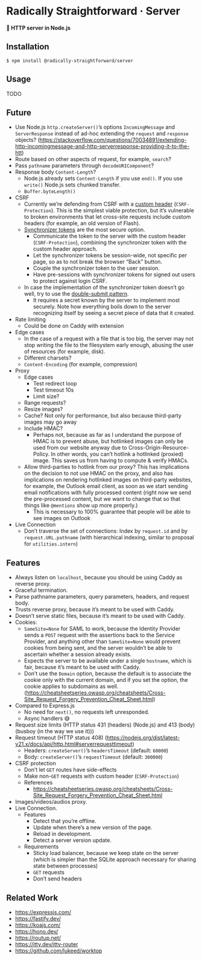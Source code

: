 # Radically Straightforward · Server

**🦾 HTTP server in Node.js**

## Installation

```console
$ npm install @radically-straightforward/server
```

## Usage

TODO

## Future

- Use Node.js `http.createServer()`’s options `IncomingMessage` and `ServerResponse` instead of ad-hoc extending the `request` and `response` objects? (https://stackoverflow.com/questions/70034891/extending-http-incomingmessage-and-http-serverresponse-providing-it-to-the-htt)
- Route based on other aspects of request, for example, `search`?
- Pass `pathname` parameters through `decodeURIComponent`?
- Response body `Content-Length`?
  - Node.js already sets `Content-Length` if you use `end()`. If you use `write()` Node.js sets chunked transfer.
  - `Buffer.byteLength()`
- CSRF
  - Currently we’re defending from CSRF with a [custom header](https://cheatsheetseries.owasp.org/cheatsheets/Cross-Site_Request_Forgery_Prevention_Cheat_Sheet.html#use-of-custom-request-headers) (`CSRF-Protection`). This is the simplest viable protection, but it’s vulnerable to broken environments that let cross-site requests include custom headers (for example, an old version of Flash).
  - [Synchronizer tokens](https://cheatsheetseries.owasp.org/cheatsheets/Cross-Site_Request_Forgery_Prevention_Cheat_Sheet.html#synchronizer-token-pattern) are the most secure option.
    - Communicate the token to the server with the custom header (`CSRF-Protection`), combining the synchronizer token with the custom header approach.
    - Let the synchronizer tokens be session-wide, not specific per page, so as to not break the browser “Back” button.
    - Couple the synchronizer token to the user session.
    - Have pre-sessions with synchronizer tokens for signed out users to protect against login CSRF.
  - In case the implementation of the synchronizer token doesn’t go well, try to use the [double-submit pattern](https://cheatsheetseries.owasp.org/cheatsheets/Cross-Site_Request_Forgery_Prevention_Cheat_Sheet.html#double-submit-cookie).
    - It requires a secret known by the server to implement most securely. Note how everything boils down to the server recognizing itself by seeing a secret piece of data that it created.
- Rate limiting
  - Could be done on Caddy with extension
- Edge cases
  - In the case of a request with a file that is too big, the server may not stop writing the file to the filesystem early enough, abusing the user of resources (for example, disk).
  - Different charsets?
  - `Content-Encoding` (for example, compression)
- Proxy
  - Edge cases
    - Test redirect loop
    - Test timeout 10s
    - Limit size?
  - Range requests?
  - Resize images?
  - Cache? Not only for performance, but also because third-party images may go away
  - Include HMAC?
    - Perhaps not, because as far as I understand the purpose of HMAC is to prevent abuse, but hotlinked images can only be used from our website anyway due to Cross-Origin-Resource-Policy. In other words, you can’t hotlink a hotlinked (proxied) image. This saves us from having to compute & verify HMACs.
  - Allow third-parties to hotlink from our proxy? This has implications on the decision to not use HMAC on the proxy, and also has implications on rendering hotlinked images on third-party websites, for example, the Outlook email client, as soon as we start sending email notifications with fully processed content (right now we send the pre-processed content, but we want to change that so that things like `@mentions` show up more properly.)
    - This is necessary to 100% guarantee that people will be able to see images on Outlook
- Live Connection
  - Don’t traverse the set of connections: Index by `request.id` and by `request.URL.pathname` (with hierarchical indexing, similar to proposal for `utilities.intern`)

## Features

- Always listen on `localhost`, because you should be using Caddy as reverse proxy.
- Graceful termination.
- Parse pathname parameters, query parameters, headers, and request body.
- Trusts reverse proxy, because it’s meant to be used with Caddy.
- Doesn’t serve static files, because it’s meant to be used with Caddy.
- Cookies:
  - `SameSite=None` for SAML to work, because the Identity Provider sends a `POST` request with the assertions back to the Service Provider, and anything other than `SameSite=None` would prevent cookies from being sent, and the server wouldn’t be able to ascertain whether a session already exists.
  - Expects the server to be available under a single `hostname`, which is fair, because it’s meant to be used with Caddy.
  - Don’t use the `Domain` option, because the default is to associate the cookie only with the current domain, and if you set the option, the cookie applies to subdomains as well. (https://cheatsheetseries.owasp.org/cheatsheets/Cross-Site_Request_Forgery_Prevention_Cheat_Sheet.html)
- Compared to Express.js
  - No need for `next()`, no requests left unresponded.
  - Async handlers 😅
- Request size limits (HTTP status 431 (headers) (Node.js) and 413 (body) (busboy (in the way we use it)))
- Request timeout (HTTP status 408) (https://nodejs.org/dist/latest-v21.x/docs/api/http.html#serverrequesttimeout)
  - Headers: `createServer()`’s `headersTimeout` (default: `60000`)
  - Body: `createServer()`’s `requestTimeout` (default: `300000`)
- CSRF protection
  - Don’t let `GET` routes have side-effects
  - Make non-`GET` requests with custom header (`CSRF-Protection`)
  - References
    - <https://cheatsheetseries.owasp.org/cheatsheets/Cross-Site_Request_Forgery_Prevention_Cheat_Sheet.html>
- Images/videos/audios proxy.
- Live Connection.
  - Features
    - Detect that you’re offline.
    - Update when there’s a new version of the page.
    - Reload in development.
    - Detect a server version update.
  - Requirements
    - Sticky load balancer, because we keep state on the server (which is simpler than the SQLite approach necessary for sharing state between processes)
    - `GET` requests
    - Don’t send headers

## Related Work

- <https://expressjs.com/>
- <https://fastify.dev/>
- <https://koajs.com/>
- <https://hono.dev/>
- <https://routup.net/>
- <https://itty.dev/itty-router>
- <https://github.com/lukeed/worktop>
